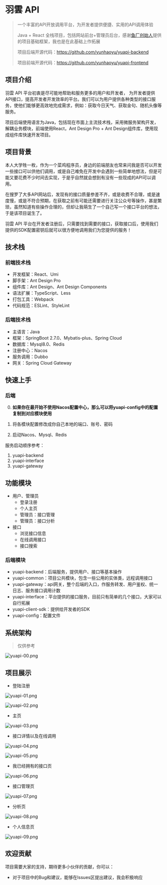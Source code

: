 # 羽雲 API

> 一个丰富的API开放调用平台，为开发者提供便捷、实用的API调用体验
>
> Java + React 全栈项目，包括网站前台+管理员后台，感谢[鱼厂创始人](https://github.com/liyupi)提供的项目基础框架，我也是在此基础上作拓展
>
> 项目后端开源代码：https://github.com/yunhaoyu/yuapi-backend
>
> 项目前端开源代码：https://github.com/yunhaoyu/yuapi-frontend

## 项目介绍

羽雲 API 平台初衷是尽可能地帮助和服务更多的用户和开发者， 为开发者提供API接口，提高开发者开发效率的平台。我们可以为用户提供各种类型的接口服务，使他们能够更高效地完成需求，例如：获取今日天气、获取金句、随机头像等服务。

项目后端使用语言为Java，包括现在市面上主流技术栈，采用微服务架构开发，解耦业务模块，前端使用React，Ant Design Pro + Ant Design组件库，使用现成组件库快速开发项目。

## 项目背景

本人大学牲一枚，作为一个菜鸡程序员，身边的前端朋友也常来问我是否可以开发一些接口可以供他们调用，或是自己难免在开发中会遇到一些简单地想法，但是可能又要花费不少时间去实现，于是乎自然就会想到有没有一些现成的API可以调用。

在搜罗了大多API网站后，发现有的接口质量参差不齐，或是收费不合理，或是速度慢，或是不符合预期，在获取之前有可能还需要进行关注公众号等操作，甚是繁琐，虽然知道有些操作合理的，但却让我萌生了一个自己写一个接口平台的想法，于是该项目诞生了。

羽雲 API 平台在开发者注册后，只需要找到需要的接口，获取接口后，使用我们提供的SDK配置密钥后就可以很方便地调用我们为您提供的服务！

## 技术栈

### 前端技术栈

- 开发框架：React、Umi
- 脚手架：Ant Design Pro
- 组件库：Ant Design、Ant Design Components
- 语法扩展：TypeScript、Less
- 打包工具：Webpack
- 代码规范：ESLint、StyleLint

### 后端技术栈

* 主语言：Java
* 框架：SpringBoot 2.7.0、Mybatis-plus、Spring Cloud
* 数据库：Mysql8.0、Redis
* 注册中心：Nacos
* 服务调用：Dubbo
* 网关：Spring Cloud  Gateway

## 快速上手

### 后端

0. **如果你在最开始不使用Nacos配置中心，那么可以将yuapi-config中的配置复制到对应模块使用**

1. 将各模块配置修改成你自己本地的端口、账号、密码

2. 启动Nacos、Mysql、Redis

服务启动顺序参考：

1. yuapi-backend
2. yuapi-interface
5. yuapi-gateway

## 功能模块

- 用户、管理员
  - 登录注册
  - 个人主页
  - 管理员：接口管理
  - 管理员：接口分析
- 接口
  - 浏览接口信息
  - 在线调用接口
  - 接口搜索



### 后端模块

* yuapi-backend：后端服务，提供用户、接口等基本操作
* yuapi-common：项目公共模块，包含一些公用的实体类，远程调用接口
* yuapi-gateway：api网关，整个后端的入口，作服务转发、用户鉴权、统一日志、服务接口调用计数
* yuapi-interface：平台提供的接口服务，目前只有简单的几个接口，大家可以自行拓展
* yuapi-client-sdk：提供给开发者的SDK
* yuapi-config：配置文件

## 系统架构

> 仅供参考

![yuapi-00.png](img/yuapi-00.png)

## 项目展示

* 登陆注册

![yuapi-01.png](img/yuapi-01.png)

![yuapi-02.png](img/yuapi-02.png)



* 主页

![yuapi-03.png](img/yuapi-03.png)



* 接口详情以及在线调用

![yuapi-04.png](img/yuapi-04.png)

![yuapi-05.png](img/yuapi-05.png)



* 我已经拥有的接口页

![yuapi-06.png](img/yuapi-06.png)



* 接口管理页

![yuapi-07.png](img/yuapi-07.png)



* 分析页

![yuapi-08.png](img/yuapi-08.png)

* 个人信息页

![yuapi-09.png](img/yuapi-09.png)

## 欢迎贡献

项目需要大家的支持，期待更多小伙伴的贡献，你可以：

* 对于项目中的Bug和建议，能够在Issues区提出建议，我会积极响应